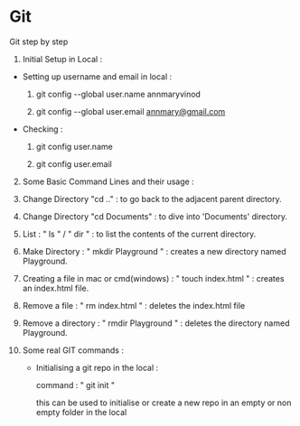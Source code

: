 # Git
Git step by step



1. Initial Setup in Local :
  
  * Setting up username and email in local :
     
     1. git config --global user.name annmaryvinod

     2. git config --global user.email annmary@gmail.com

 * Checking :
     
     1. git config user.name

     2. git config user.email




2. Some Basic Command Lines and their usage :

  1. Change Directory "cd .." : to go back to the adjacent parent directory.

  2. Change Directory "cd Documents" : to dive into 'Documents' directory.

  3. List : " ls " / " dir " : to list the contents of the current directory.
       
       <!-- Note: "dir" is for Windows.
       " ls " also works for Windows. -->

  4. Make Directory : " mkdir Playground " : creates a new directory named Playground.

  5. Creating a file in mac or cmd(windows) : " touch index.html " : creates an index.html file.

  6. Remove a file : " rm index.html " : deletes the index.html file

  7. Remove a directory : " rmdir Playground " : deletes the directory named Playground.      






3. Some real GIT commands :

   * Initialising a git repo in the local :

       command :   " git init "

       this can be used to initialise or create a new repo in an empty or non empty folder in the local 



    

 



